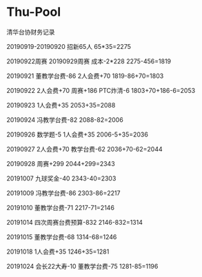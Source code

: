 # Thu-Pool
清华台协财务记录

20190919-20190920 招新65人
65*35=2275

20190922周赛 20190929周赛 成本-2*228
2275-456=1819

20190921 董教学台费-86 2人会费+70
1819-86+70=1803

20190922 2人会费+70 周赛+186 PTC炸清-6
1803+70+186-6=2053

20190923 1人会费+35
2053+35=2088

20190924 冯教学台费-82
2088-82=2006

20190926 数学题-5 1人会费+35
2006-5+35=2036

20190927 2人会费+70 教学台费-62
2036+70-62=2044

20190928 周赛+299
2044+299=2343

20191007 九球奖金-40
2343-40=2303

20191009 冯教学台费-86
2303-86=2217

20191010 董教学台费-71
2217-71=2146

20191014 四次周赛台费预算-832
2146-832=1314

20191015 董教学台费-68
1314-68=1246

20191018 1人会费+35
1246+35=1281

20191024 会长22大寿-10 董教学台费-75
1281-85=1196

